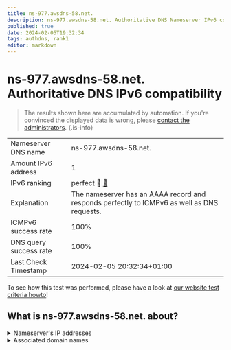 ```yaml
---
title: ns-977.awsdns-58.net.
description: ns-977.awsdns-58.net. Authoritative DNS Nameserver IPv6 compatibility
published: true
date: 2024-02-05T19:32:34
tags: authdns, rank1
editor: markdown
---
```


# ns-977.awsdns-58.net. Authoritative DNS IPv6 compatibility

> The results shown here are accumulated by automation. If you're convinced the displayed data is wrong, please [contact the administrators](/howto/chat). 
{.is-info}




|   |   |
| - | - |
| Nameserver DNS name | ns-977.awsdns-58.net.
| Amount IPv6 address | 1
| IPv6 ranking | perfect :1st_place_medal: [🔗](/howto/ranking) |
| Explanation | The nameserver has an AAAA record and responds perfectly to ICMPv6 as well as DNS requests. |
| ICMPv6 success rate | 100%|
| DNS query success rate | 100% |
| Last Check Timestamp | 2024-02-05 20:32:34+01:00 |

To see how this test was performed, please have a look at [our website test criteria howto](/howto/testcriteria/authdns)!


## What is ns-977.awsdns-58.net. about?




<details>
<summary>Nameserver's IP addresses</summary>

2600:9000:5303:d100::1

</details>



<details>
<summary>Associated domain names</summary>

babbel.com

</details>
